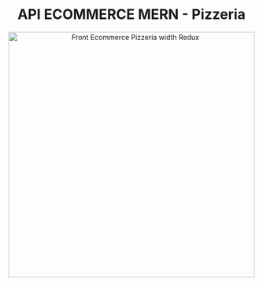<h1 align="center">API ECOMMERCE MERN - Pizzeria</h1>
<p align="center"><img src="https://res.cloudinary.com/dky2vpnyr/image/upload/v1678033084/Pizzeria/PartieDev/front_kgvmn1.png" height="500" width="500" alt="Front Ecommerce Pizzeria width Redux"/></p>